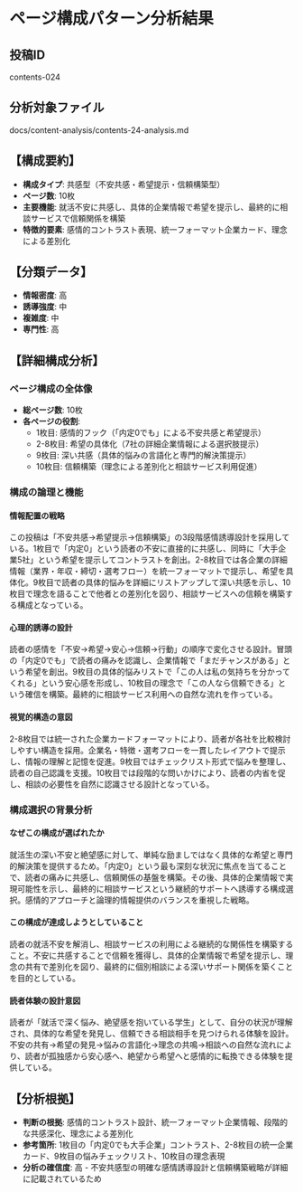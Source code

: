# ページ構成パターン分析結果

## 投稿ID
contents-024

## 分析対象ファイル
docs/content-analysis/contents-24-analysis.md

## 【構成要約】
- **構成タイプ**: 共感型（不安共感・希望提示・信頼構築型）
- **ページ数**: 10枚
- **主要機能**: 就活不安に共感し、具体的企業情報で希望を提示し、最終的に相談サービスで信頼関係を構築
- **特徴的要素**: 感情的コントラスト表現、統一フォーマット企業カード、理念による差別化

## 【分類データ】
- **情報密度**: 高
- **誘導強度**: 中
- **複雑度**: 中
- **専門性**: 高

## 【詳細構成分析】

### ページ構成の全体像
- **総ページ数**: 10枚
- **各ページの役割**:
  - 1枚目: 感情的フック（「内定0でも」による不安共感と希望提示）
  - 2-8枚目: 希望の具体化（7社の詳細企業情報による選択肢提示）
  - 9枚目: 深い共感（具体的悩みの言語化と専門的解決策提示）
  - 10枚目: 信頼構築（理念による差別化と相談サービス利用促進）

### 構成の論理と機能

#### 情報配置の戦略
この投稿は「不安共感→希望提示→信頼構築」の3段階感情誘導設計を採用している。1枚目で「内定0」という読者の不安に直接的に共感し、同時に「大手企業5社」という希望を提示してコントラストを創出。2-8枚目では各企業の詳細情報（業界・年収・締切・選考フロー）を統一フォーマットで提示し、希望を具体化。9枚目で読者の具体的悩みを詳細にリストアップして深い共感を示し、10枚目で理念を語ることで他者との差別化を図り、相談サービスへの信頼を構築する構成となっている。

#### 心理的誘導の設計
読者の感情を「不安→希望→安心→信頼→行動」の順序で変化させる設計。冒頭の「内定0でも」で読者の痛みを認識し、企業情報で「まだチャンスがある」という希望を創出。9枚目の具体的悩みリストで「この人は私の気持ちを分かってくれる」という安心感を形成し、10枚目の理念で「この人なら信頼できる」という確信を構築。最終的に相談サービス利用への自然な流れを作っている。

#### 視覚的構造の意図
2-8枚目では統一された企業カードフォーマットにより、読者が各社を比較検討しやすい構造を採用。企業名・特徴・選考フローを一貫したレイアウトで提示し、情報の理解と記憶を促進。9枚目ではチェックリスト形式で悩みを整理し、読者の自己認識を支援。10枚目では段階的な問いかけにより、読者の内省を促し、相談の必要性を自然に認識させる設計となっている。

### 構成選択の背景分析

#### なぜこの構成が選ばれたか
就活生の深い不安と絶望感に対して、単純な励ましではなく具体的な希望と専門的解決策を提供するため。「内定0」という最も深刻な状況に焦点を当てることで、読者の痛みに共感し、信頼関係の基盤を構築。その後、具体的企業情報で実現可能性を示し、最終的に相談サービスという継続的サポートへ誘導する構成選択。感情的アプローチと論理的情報提供のバランスを重視した戦略。

#### この構成が達成しようとしていること
読者の就活不安を解消し、相談サービスの利用による継続的な関係性を構築すること。不安に共感することで信頼を獲得し、具体的企業情報で希望を提示し、理念の共有で差別化を図り、最終的に個別相談による深いサポート関係を築くことを目的としている。

#### 読者体験の設計意図
読者が「就活で深く悩み、絶望感を抱いている学生」として、自分の状況が理解され、具体的な希望を発見し、信頼できる相談相手を見つけられる体験を設計。不安の共有→希望の発見→悩みの言語化→理念の共鳴→相談への自然な流れにより、読者が孤独感から安心感へ、絶望から希望へと感情的に転換できる体験を提供している。

## 【分析根拠】
- **判断の根拠**: 感情的コントラスト設計、統一フォーマット企業情報、段階的な共感深化、理念による差別化
- **参考箇所**: 1枚目の「内定0でも大手企業」コントラスト、2-8枚目の統一企業カード、9枚目の悩みチェックリスト、10枚目の理念表現
- **分析の確信度**: 高 - 不安共感型の明確な感情誘導設計と信頼構築戦略が詳細に記載されているため